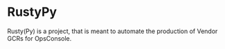 # RustyPy
Rusty(Py) is a project, that is meant to automate the production of Vendor GCRs for OpsConsole.
